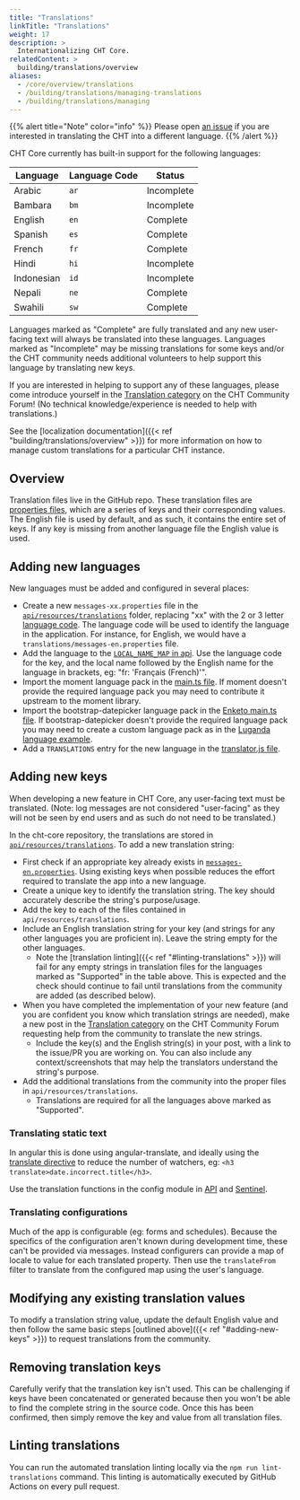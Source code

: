 ```yaml
---
title: "Translations"
linkTitle: "Translations"
weight: 17
description: >
  Internationalizing CHT Core.
relatedContent: >
  building/translations/overview
aliases:
  - /core/overview/translations
  - /building/translations/managing-translations
  - /building/translations/managing
---
```


{{% alert title="Note" color="info" %}}
Please open [an issue](https://github.com/medic/cht-core/issues/new) if you are interested in translating the CHT into a different language.
{{% /alert %}}

CHT Core currently has built-in support for the following languages:

| Language   | Language Code | Status     |
|------------|---------------|------------|
| Arabic     | `ar`          | Incomplete |
| Bambara    | `bm`          | Incomplete |
| English    | `en`          | Complete   |
| Spanish    | `es`          | Complete   |
| French     | `fr`          | Complete   |
| Hindi      | `hi`          | Incomplete |
| Indonesian | `id`          | Incomplete |
| Nepali     | `ne`          | Complete   |
| Swahili    | `sw`          | Complete   |

Languages marked as "Complete" are fully translated and any new user-facing text will always be translated into these languages. Languages marked as "Incomplete" may be missing translations for some keys and/or the CHT community needs additional volunteers to help support this language by translating new keys. 

If you are interested in helping to support any of these languages, please come introduce yourself in the [Translation category](https://forum.communityhealthtoolkit.org/c/product/translations/35) on the CHT Community Forum! (No technical knowledge/experience is needed to help with translations.)

See the [localization documentation]({{< ref "building/translations/overview" >}}) for more information on how to manage custom translations for a particular CHT instance.

## Overview

Translation files live in the GitHub repo. These translation files are [properties files](https://en.wikipedia.org/wiki/.properties), which are a series of keys and their corresponding values. The English file is used by default, and as such, it contains the entire set of keys. If any key is missing from another language file the English value is used.

## Adding new languages

New languages must be added and configured in several places:

- Create a new `messages-xx.properties` file in the [`api/resources/translations`](https://github.com/medic/cht-core/tree/master/api/resources/translations) folder, replacing "xx" with the 2 or 3 letter [language code](https://en.wikipedia.org/wiki/List_of_ISO_639_language_codes). The language code will be used to identify the language in the application. For instance, for English, we would have a `translations/messages-en.properties` file.
- Add the language to the [`LOCAL_NAME_MAP` in api](https://github.com/medic/cht-core/blob/e6d184946affc62773d569168216a5b913f38a30/api/src/translations.js#L17). Use the language code for the key, and the local name followed by the English name for the language in brackets, eg: "fr: 'Français (French)'".
- Import the moment language pack in the [main.ts file](https://github.com/medic/cht-core/blob/e6d184946affc62773d569168216a5b913f38a30/webapp/src/ts/main.ts#L23). If moment doesn't provide the required language pack you may need to contribute it upstream to the moment library.
- Import the bootstrap-datepicker language pack in the [Enketo main.ts file](https://github.com/medic/cht-core/blob/master/webapp/src/js/enketo/main.js). If bootstrap-datepicker doesn't provide the required language pack you may need to create a custom language pack as in the [Luganda language example](https://github.com/medic/cht-core/blob/master/webapp/src/js/enketo/bootstrap-datepicker.lg.js).
- Add a `TRANSLATIONS` entry for the new language in the [translator.js file](https://github.com/medic/cht-core/blob/master/webapp/src/js/bootstrapper/translator.js).

## Adding new keys

When developing a new feature in CHT Core, any user-facing text must be translated. (Note: log messages are not considered "user-facing" as they will not be seen by end users and as such do not need to be translated.)

In the cht-core repository, the translations are stored in [`api/resources/translations`](https://github.com/medic/cht-core/tree/master/api/resources/translations). To add a new translation string:

- First check if an appropriate key already exists in [`messages-en.properties`](https://github.com/medic/cht-core/blob/master/api/resources/translations/messages-en.properties). Using existing keys when possible reduces the effort required to translate the app into a new language.
- Create a unique key to identify the translation string. The key should accurately describe the string's purpose/usage.
- Add the key to each of the files contained in `api/resources/translations`.
- Include an English translation string for your key (and strings for any other languages you are proficient in). Leave the string empty for the other languages.
    - Note the [translation linting]({{< ref "#linting-translations" >}}) will fail for any empty strings in translation files for the languages marked as "Supported" in the table above. This is expected and the check should continue to fail until translations from the community are added (as described below).
- When you have completed the implementation of your new feature (and you are confident you know which translation strings are needed), make a new post in the [Translation category](https://forum.communityhealthtoolkit.org/c/product/translations/35) on the CHT Community Forum requesting help from the community to translate the new strings. 
    - Include the key(s) and the English string(s) in your post, with a link to the issue/PR you are working on. You can also include any context/screenshots that may help the translators understand the string's purpose.
- Add the additional translations from the community into the proper files in `api/resources/translations`.
    - Translations are required for all the languages above marked as "Supported".


### Translating static text

In angular this is done using angular-translate, and ideally using the [translate directive](http://angular-translate.github.io/docs/#/guide/05_using-translate-directive) to reduce the number of watchers, eg: `<h3 translate>date.incorrect.title</h3>`.

Use the translation functions in the config module in [API](https://github.com/medic/cht-core/blob/e6d184946affc62773d569168216a5b913f38a30/api/src/config.js#L72) and [Sentinel](https://github.com/medic/cht-core/blob/e6d184946affc62773d569168216a5b913f38a30/sentinel/src/config.js#L88).

### Translating configurations

Much of the app is configurable (eg: forms and schedules). Because the specifics of the configuration aren't known during development time, these can't be provided via messages. Instead configurers can provide a map of locale to value for each translated property. Then use the `translateFrom` filter to translate from the configured map using the user's language.

## Modifying any existing translation values

To modify a translation string value, update the default English value and then follow the same basic steps [outlined above]({{< ref "#adding-new-keys" >}}) to request translations from the community.

## Removing translation keys

Carefully verify that the translation key isn't used. This can be challenging if keys have been concatenated or generated because then you won't be able to find the complete string in the source code. Once this has been confirmed, then simply remove the key and value from all translation files.

## Linting translations

You can run the automated translation linting locally via the `npm run lint-translations` command. This linting is automatically executed by GitHub Actions on every pull request.
